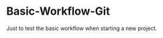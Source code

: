 Basic-Workflow-Git
==================

Just to test the basic workflow when starting a new project. 
